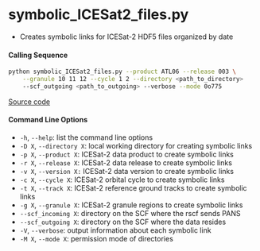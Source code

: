 symbolic_ICESat2_files.py
=========================

- Creates symbolic links for ICESat-2 HDF5 files organized by date

#### Calling Sequence
```bash
python symbolic_ICESat2_files.py --product ATL06 --release 003 \
    --granule 10 11 12 --cycle 1 2 --directory <path_to_directory>
    --scf_outgoing <path_to_outgoing> --verbose --mode 0o775
```
[Source code](https://github.com/tsutterley/read-ICESat-2/blob/main/scripts/symbolic_ICESat2_files.py)

#### Command Line Options
- `-h`, `--help`: list the command line options
- `-D X`, `--directory X`: local working directory for creating symbolic links
- `-p X`, `--product X`: ICESat-2 data product to create symbolic links
- `-r X`, `--release X`: ICESat-2 data release to create symbolic links
- `-v X`, `--version X:` ICESat-2 data version to create symbolic links
- `-c X`, `--cycle X`: ICESat-2 orbital cycle to create symbolic links
- `-t X`, `--track X`: ICESat-2 reference ground tracks to create symbolic links
- `-g X`, `--granule X`: ICESat-2 granule regions to create symbolic links
- `--scf_incoming X`: directory on the SCF where the rscf sends PANS
- `--scf_outgoing X`: directory on the SCF where the data resides
- `-V`, `--verbose`: output information about each symbolic link
- `-M X`, `--mode X`: permission mode of directories
